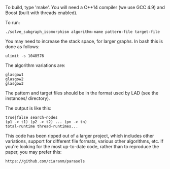 To build, type 'make'. You will need a C++14 compiler (we use GCC 4.9) and
Boost (built with threads enabled).

To run:

    ./solve_subgraph_isomorphism algorithm-name pattern-file target-file

You may need to increase the stack space, for larger graphs. In bash this is
done as follows:

    ulimit -s 1048576

The algorithm variations are:

    glasgow1
    glasgow2
    glasgow3

The pattern and target files should be in the format used by LAD (see the
instances/ directory).

The output is like this:

    true|false search-nodes
    (p1 -> t1) (p2 -> t2) ... (pn -> tn)
    total-runtime thread-runtimes...

This code has been ripped out of a larger project, which includes other
variations, support for different file formats, various other algorithms, etc.
If you're looking for the most up-to-date code, rather than to reproduce the
paper, you may prefer this:

    https://github.com/ciaranm/parasols
